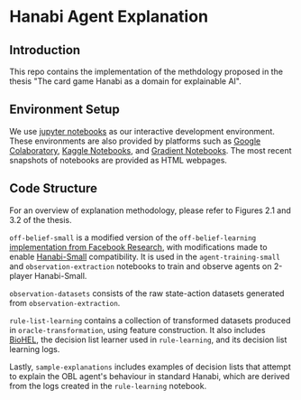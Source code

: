 # Hanabi Agent Explanation

## Introduction

This repo contains the implementation of the methdology proposed
in the thesis "The card game Hanabi as a domain for explainable AI".

## Environment Setup

We use [jupyter notebooks](https://jupyter.org/install) as our interactive development environment.
These environments are also provided by platforms such as
[Google Colaboratory](https://research.google.com/colaboratory), [Kaggle Notebooks](https://www.kaggle.com/code), and [Gradient Notebooks](https://gradient.run/notebooks).
The most recent snapshots of notebooks are provided as HTML webpages.

## Code Structure

For an overview of explanation methodology, please refer to
Figures 2.1 and 3.2 of the thesis.

`off-belief-small` is a modified version of the `off-belief-learning`
[implementation from Facebook Research](https://github.com/facebookresearch/off-belief-learning), with modifications made to
enable [Hanabi-Small](https://github.com/deepmind/hanabi-learning-environment/blob/master/hanabi_learning_environment/rl_env.py#L548) compatibility.
It is used in the `agent-training-small` and `observation-extraction`
notebooks to train and observe agents on 2-player Hanabi-Small.

`observation-datasets` consists of the raw state-action datasets
generated from `observation-extraction`.

`rule-list-learning` contains a collection of transformed datasets
produced in `oracle-transformation`, using feature construction.
It also includes [BioHEL](https://ico2s.org/software/biohel.html), the decision list learner used in
`rule-learning`, and its decision list learning logs.

Lastly, `sample-explanations` includes examples of decision lists
that attempt to explain the OBL agent's behaviour in standard Hanabi,
which are derived from the logs created in the `rule-learning` notebook.
